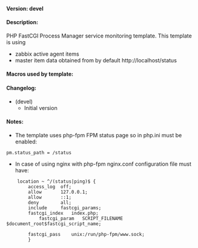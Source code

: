 #### Version: devel

#### Description:
PHP FastCGI Process Manager service monitoring template. This template is using
- zabbix active agent items
- master item data obtained from by default http://localhost/status

#### Macros used by template:

#### Changelog:
- (devel)
  - Initial version

#### Notes:
- The template uses php-fpm FPM status page so in php.ini must be enabled:
```
pm.status_path = /status
```
- In case of using nginx with php-fpm nginx.conf configuration file must have:
```
	location ~ ^/(status|ping)$ {
		access_log	off;
		allow		127.0.0.1;
		allow		::1;
		deny		all;
		include		fastcgi_params;
		fastcgi_index	index.php;
        	fastcgi_param	SCRIPT_FILENAME $document_root$fastcgi_script_name;

		fastcgi_pass	unix:/run/php-fpm/www.sock;
        }
```
